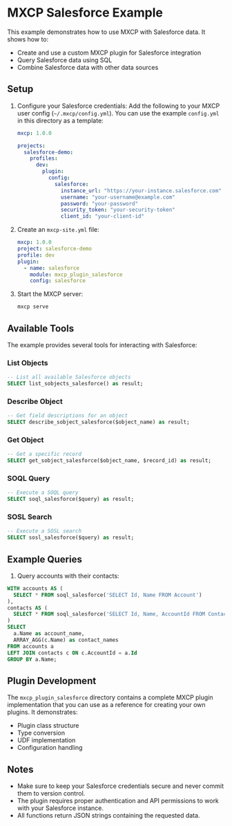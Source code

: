 # MXCP Salesforce Example

This example demonstrates how to use MXCP with Salesforce data. It shows how to:
- Create and use a custom MXCP plugin for Salesforce integration
- Query Salesforce data using SQL
- Combine Salesforce data with other data sources

## Setup

1. Configure your Salesforce credentials:
   Add the following to your MXCP user config (`~/.mxcp/config.yml`). You can use the example `config.yml` in this directory as a template:

   ```yaml
   mxcp: 1.0.0

   projects:
     salesforce-demo:
       profiles:
         dev:
           plugin:
             config:
               salesforce:
                 instance_url: "https://your-instance.salesforce.com"
                 username: "your-username@example.com"
                 password: "your-password"
                 security_token: "your-security-token"
                 client_id: "your-client-id"
   ```

2. Create an `mxcp-site.yml` file:

   ```yaml
   mxcp: 1.0.0
   project: salesforce-demo
   profile: dev
   plugin:
     - name: salesforce
       module: mxcp_plugin_salesforce
       config: salesforce
   ```

3. Start the MXCP server:
   ```bash
   mxcp serve
   ```

## Available Tools

The example provides several tools for interacting with Salesforce:

### List Objects
```sql
-- List all available Salesforce objects
SELECT list_sobjects_salesforce() as result;
```

### Describe Object
```sql
-- Get field descriptions for an object
SELECT describe_sobject_salesforce($object_name) as result;
```

### Get Object
```sql
-- Get a specific record
SELECT get_sobject_salesforce($object_name, $record_id) as result;
```

### SOQL Query
```sql
-- Execute a SOQL query
SELECT soql_salesforce($query) as result;
```

### SOSL Search
```sql
-- Execute a SOSL search
SELECT sosl_salesforce($query) as result;
```

## Example Queries

1. Query accounts with their contacts:
```sql
WITH accounts AS (
  SELECT * FROM soql_salesforce('SELECT Id, Name FROM Account')
),
contacts AS (
  SELECT * FROM soql_salesforce('SELECT Id, Name, AccountId FROM Contact')
)
SELECT 
  a.Name as account_name,
  ARRAY_AGG(c.Name) as contact_names
FROM accounts a
LEFT JOIN contacts c ON c.AccountId = a.Id
GROUP BY a.Name;
```

## Plugin Development

The `mxcp_plugin_salesforce` directory contains a complete MXCP plugin implementation that you can use as a reference for creating your own plugins. It demonstrates:

- Plugin class structure
- Type conversion
- UDF implementation
- Configuration handling

## Notes

- Make sure to keep your Salesforce credentials secure and never commit them to version control.
- The plugin requires proper authentication and API permissions to work with your Salesforce instance.
- All functions return JSON strings containing the requested data. 
